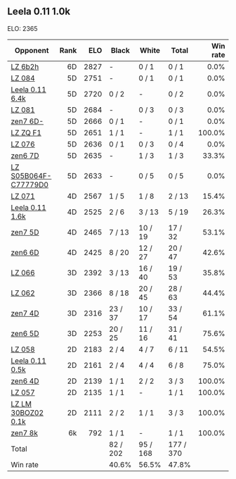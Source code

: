 ## Leela 0.11 1.0k ##

ELO: 2365

Opponent | Rank | ELO | Black | White | Total | Win rate
---------|-----:|----:|-------|-------|-------|-------:
[LZ 6b2h](LZ%206b2h.md) | 6D | 2827 | - | 0 / 1 | 0 / 1 | 0.0%
[LZ 084](LZ%20084.md) | 5D | 2751 | - | 0 / 1 | 0 / 1 | 0.0%
[Leela 0.11 6.4k](Leela%200.11%206.4k.md) | 5D | 2720 | 0 / 2 | - | 0 / 2 | 0.0%
[LZ 081](LZ%20081.md) | 5D | 2684 | - | 0 / 3 | 0 / 3 | 0.0%
[zen7 6D-](zen7%206D-.md) | 5D | 2666 | 0 / 1 | - | 0 / 1 | 0.0%
[LZ ZQ F1](LZ%20ZQ%20F1.md) | 5D | 2651 | 1 / 1 | - | 1 / 1 | 100.0%
[LZ 076](LZ%20076.md) | 5D | 2636 | 0 / 1 | 0 / 3 | 0 / 4 | 0.0%
[zen6 7D](zen6%207D.md) | 5D | 2635 | - | 1 / 3 | 1 / 3 | 33.3%
[LZ S05B064F-C77779D0](LZ%20S05B064F-C77779D0.md) | 5D | 2633 | - | 0 / 5 | 0 / 5 | 0.0%
[LZ 071](LZ%20071.md) | 4D | 2567 | 1 / 5 | 1 / 8 | 2 / 13 | 15.4%
[Leela 0.11 1.6k](Leela%200.11%201.6k.md) | 4D | 2525 | 2 / 6 | 3 / 13 | 5 / 19 | 26.3%
[zen7 5D](zen7%205D.md) | 4D | 2465 | 7 / 13 | 10 / 19 | 17 / 32 | 53.1%
[zen6 6D](zen6%206D.md) | 4D | 2425 | 8 / 20 | 12 / 27 | 20 / 47 | 42.6%
[LZ 066](LZ%20066.md) | 3D | 2392 | 3 / 13 | 16 / 40 | 19 / 53 | 35.8%
[LZ 062](LZ%20062.md) | 3D | 2366 | 8 / 18 | 20 / 45 | 28 / 63 | 44.4%
[zen7 4D](zen7%204D.md) | 3D | 2316 | 23 / 37 | 10 / 17 | 33 / 54 | 61.1%
[zen6 5D](zen6%205D.md) | 3D | 2253 | 20 / 25 | 11 / 16 | 31 / 41 | 75.6%
[LZ 058](LZ%20058.md) | 2D | 2183 | 2 / 4 | 4 / 7 | 6 / 11 | 54.5%
[Leela 0.11 0.5k](Leela%200.11%200.5k.md) | 2D | 2161 | 2 / 4 | 4 / 4 | 6 / 8 | 75.0%
[zen6 4D](zen6%204D.md) | 2D | 2139 | 1 / 1 | 2 / 2 | 3 / 3 | 100.0%
[LZ 057](LZ%20057.md) | 2D | 2135 | 1 / 1 | - | 1 / 1 | 100.0%
[LZ LM 30BOZ02 0.1k](LZ%20LM%2030BOZ02%200.1k.md) | 2D | 2111 | 2 / 2 | 1 / 1 | 3 / 3 | 100.0%
[zen7 8k](zen7%208k.md) | 6k | 792 | 1 / 1 | - | 1 / 1 | 100.0%
Total | | | 82 / 202 | 95 / 168 | 177 / 370 | 
Win rate| | | 40.6% | 56.5% | 47.8% | 
